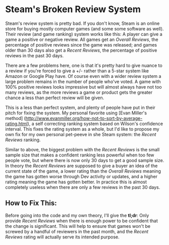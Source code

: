 # Steam's Broken Review System 

Steam's review system is pretty bad. If you don't know, Steam is an online store for buying mostly computer 
games (and some some software as well). Their review (and game ranking) system works like this: A player can give a game a positive or negative review. All games get an _Overall Reviews_, the percentage of positive reviews since the game was released; and games older than 30 days also get a _Recent Reviews_, the percentage of positive reviews in the past 30 days.

There are a few problems here, one is that it's pretty hard to give nuance to a review if you're forced to give a +/- rather than a 5-star system like Amazon or Google Play have. Of course even with a wider review system a large problem remains in the number of people who've voted. A game with 100% positive reviews looks impressive but will almost always have not too many reviews, as the more reviews a game or product gets the greater chance a less than perfect review will be given.

This is a less than perfect system, and plenty of people have put in their pitch for fixing the system. My personal favorite using [Evan Miller's method] (http://www.evanmiller.org/how-not-to-sort-by-average-rating.html), a self correcting ranking system based on Wilson's confidence interval. This fixes the rating system as a whole, but I'd like to propose my own fix for my own personal pet-peeve in she Steam system: the _Recent Reviews_ ranking. 

Similar to above, the biggest problem with the _Recent Reviews_ is the small sample size that makes a confident ranking less powerful when too few people vote, but where there is now only 30 days to get a good sample size. In theory the _Recent Reviews_ are supposed to give a buyer an idea of the current state of the game, a lower rating than the _Overall Reviews_ meaning the game has gotten worse through Dev activity or updates, and a higher rating meaning the game has gotten better. In practice this is almost completely useless when there are only a few reviews in the past 30 days. 

## How to Fix This:
Before going into the code and my own theory, I'll give the **tl;dr**: Only provide _Recent Reviews_ when there is enough power to be confident that the change is significant. This will help to ensure that games won't be screwed by a handful of reviewers in the past month, and the _Recent Reviews_ rating will actually serve its intended purpose.




